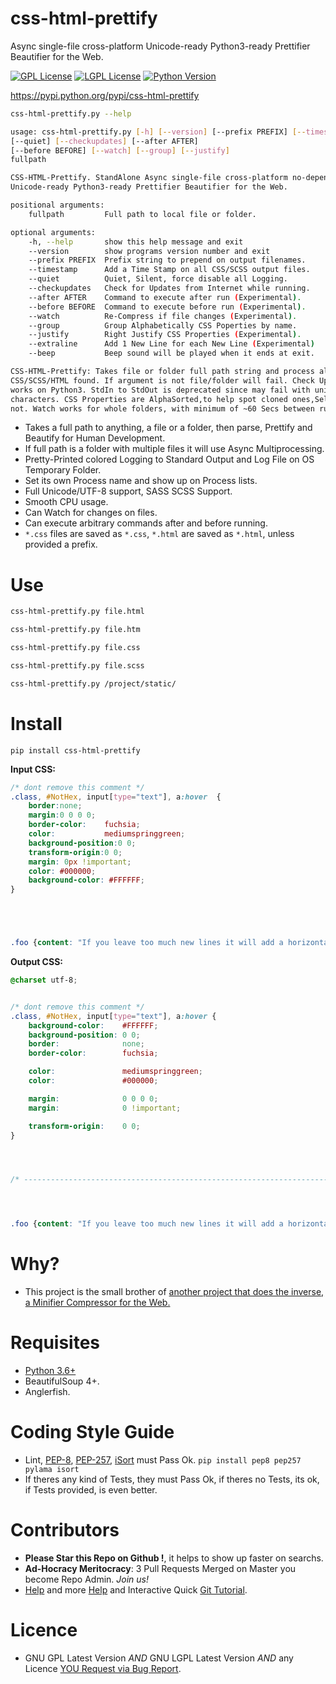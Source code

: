 # css-html-prettify

Async single-file cross-platform Unicode-ready Python3-ready Prettifier Beautifier for the Web.

[![GPL License](http://img.shields.io/badge/license-GPL-blue.svg?style=plastic)](http://opensource.org/licenses/GPL-3.0) [![LGPL License](http://img.shields.io/badge/license-LGPL-blue.svg?style=plastic)](http://opensource.org/licenses/LGPL-3.0) [![Python Version](https://img.shields.io/badge/Python-3-brightgreen.svg?style=plastic)](http://python.org)


https://pypi.python.org/pypi/css-html-prettify

```bash
css-html-prettify.py --help

usage: css-html-prettify.py [-h] [--version] [--prefix PREFIX] [--timestamp]
[--quiet] [--checkupdates] [--after AFTER]
[--before BEFORE] [--watch] [--group] [--justify]
fullpath

CSS-HTML-Prettify. StandAlone Async single-file cross-platform no-dependencies
Unicode-ready Python3-ready Prettifier Beautifier for the Web.

positional arguments:
    fullpath         Full path to local file or folder.

optional arguments:
    -h, --help       show this help message and exit
    --version        show programs version number and exit
    --prefix PREFIX  Prefix string to prepend on output filenames.
    --timestamp      Add a Time Stamp on all CSS/SCSS output files.
    --quiet          Quiet, Silent, force disable all Logging.
    --checkupdates   Check for Updates from Internet while running.
    --after AFTER    Command to execute after run (Experimental).
    --before BEFORE  Command to execute before run (Experimental).
    --watch          Re-Compress if file changes (Experimental).
    --group          Group Alphabetically CSS Poperties by name.
    --justify        Right Justify CSS Properties (Experimental).
    --extraline      Add 1 New Line for each New Line (Experimental)
    --beep           Beep sound will be played when it ends at exit.

CSS-HTML-Prettify: Takes file or folder full path string and process all
CSS/SCSS/HTML found. If argument is not file/folder will fail. Check Updates
works on Python3. StdIn to StdOut is deprecated since may fail with unicode
characters. CSS Properties are AlphaSorted,to help spot cloned ones,Selectors
not. Watch works for whole folders, with minimum of ~60 Secs between runs.
```

- Takes a full path to anything, a file or a folder, then parse, Prettify and Beautify for Human Development.
- If full path is a folder with multiple files it will use Async Multiprocessing.
- Pretty-Printed colored Logging to Standard Output and Log File on OS Temporary Folder.
- Set its own Process name and show up on Process lists.
- Full Unicode/UTF-8 support, SASS SCSS Support.
- Smooth CPU usage.
- Can Watch for changes on files.
- Can execute arbitrary commands after and before running.
- `*.css` files are saved as `*.css`, `*.html` are saved as `*.html`, unless provided a prefix.


# Use

```bash
css-html-prettify.py file.html

css-html-prettify.py file.htm

css-html-prettify.py file.css

css-html-prettify.py file.scss

css-html-prettify.py /project/static/
```


# Install


```
pip install css-html-prettify
```


**Input CSS:**
```css
/* dont remove this comment */
.class, #NotHex, input[type="text"], a:hover  {
    border:none;
    margin:0 0 0 0;
    border-color:    fuchsia;
    color:           mediumspringgreen;
    background-position:0 0;
    transform-origin:0 0;
    margin: 0px !important;
    color: #000000;
    background-color: #FFFFFF;
}





.foo {content: "If you leave too much new lines it will add a horizontal line"}
```

**Output CSS:**
```css
@charset utf-8;


/* dont remove this comment */
.class, #NotHex, input[type="text"], a:hover {
    background-color:    #FFFFFF;
    background-position: 0 0;
    border:              none;
    border-color:        fuchsia;

    color:               mediumspringgreen;
    color:               #000000;

    margin:              0 0 0 0;
    margin:              0 !important;

    transform-origin:    0 0;
}




/* ------------------------------------------------------------------------ */




.foo {content: "If you leave too much new lines it will add a horizontal line"}


```


# Why?

- This project is the small brother of [another project that does the inverse, a Minifier Compressor for the Web.](https://github.com/juancarlospaco/css-html-js-minify#css-html-js-minify)


# Requisites

- [Python 3.6+](https://www.python.org "Python Homepage")
- BeautifulSoup 4+.
- Anglerfish.


# Coding Style Guide

- Lint, [PEP-8](https://www.python.org/dev/peps/pep-0008), [PEP-257](https://www.python.org/dev/peps/pep-0257),  [iSort](https://github.com/timothycrosley/isort) must Pass Ok. `pip install pep8 pep257 pylama isort`
- If theres any kind of Tests, they must Pass Ok, if theres no Tests, its ok, if Tests provided, is even better.


# Contributors

- **Please Star this Repo on Github !**, it helps to show up faster on searchs.
- **Ad-Hocracy Meritocracy**: 3 Pull Requests Merged on Master you become Repo Admin. *Join us!*
- [Help](https://help.github.com/articles/using-pull-requests) and more [Help](https://help.github.com/articles/fork-a-repo) and Interactive Quick [Git Tutorial](https://try.github.io).


# Licence

- GNU GPL Latest Version *AND* GNU LGPL Latest Version *AND* any Licence [YOU Request via Bug Report](https://github.com/juancarlospaco/css-html-prettify/issues/new).
